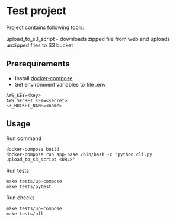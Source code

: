 # Test project
Project contains following tools:

upload_to_s3_script - downloads zipped file from web and uploads unzipped files to S3 bucket

## Prerequirements
* Install [docker-compose](https://docs.docker.com/compose/install/)
* Set environment variables to file .env
```
AWS_KEY=<key>
AWS_SECRET_KEY=<secret>
S3_BUCKET_NAME=<name>
```
## Usage

Run command
```
docker-compose build
docker-compose run app-base /bin/bash -c "python cli.py upload_to_s3_script <URL>"
```

Run tests
```
make tests/up-compose
make tests/pytest
```

Run checks
```
make tests/up-compose
make tests/all
```
